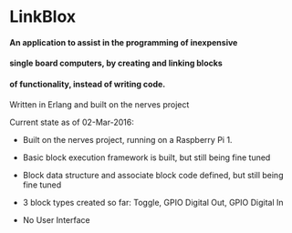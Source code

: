 # LinkBlox
#### An application to assist in the programming of inexpensive 
#### single board computers, by creating and linking blocks
#### of functionality, instead of writing code.

Written in Erlang and built on the nerves project

Current state as of 02-Mar-2016:

 - Built on the nerves project, running on a Raspberry Pi 1.
  
 - Basic block execution framework is built, but still being fine tuned
  
 - Block data structure and associate block code defined, but still being fine tuned
 
 - 3 block types created so far: Toggle, GPIO Digital Out, GPIO Digital In 
 
 - No User Interface


